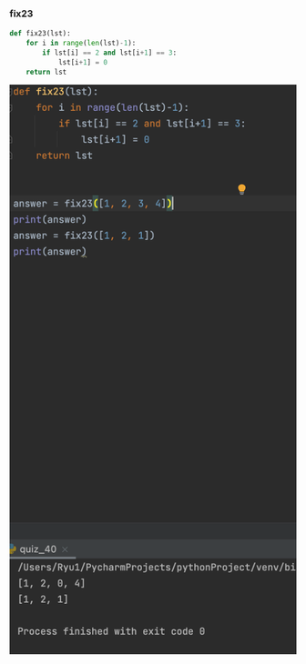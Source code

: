 ### fix23

```.py
def fix23(lst):
    for i in range(len(lst)-1):
        if lst[i] == 2 and lst[i+1] == 3:
            lst[i+1] = 0
    return lst
```

![](image_quiz_40.png)
